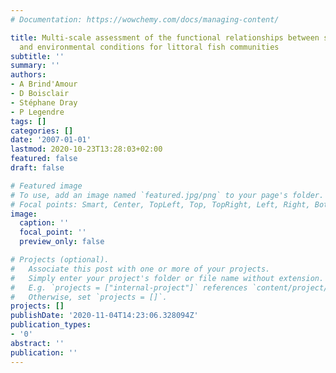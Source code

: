 ```yaml
---
# Documentation: https://wowchemy.com/docs/managing-content/

title: Multi-scale assessment of the functional relationships between species traits
  and environmental conditions for littoral fish communities
subtitle: ''
summary: ''
authors:
- A Brind'Amour
- D Boisclair
- Stéphane Dray
- P Legendre
tags: []
categories: []
date: '2007-01-01'
lastmod: 2020-10-23T13:28:03+02:00
featured: false
draft: false

# Featured image
# To use, add an image named `featured.jpg/png` to your page's folder.
# Focal points: Smart, Center, TopLeft, Top, TopRight, Left, Right, BottomLeft, Bottom, BottomRight.
image:
  caption: ''
  focal_point: ''
  preview_only: false

# Projects (optional).
#   Associate this post with one or more of your projects.
#   Simply enter your project's folder or file name without extension.
#   E.g. `projects = ["internal-project"]` references `content/project/deep-learning/index.md`.
#   Otherwise, set `projects = []`.
projects: []
publishDate: '2020-11-04T14:23:06.328094Z'
publication_types:
- '0'
abstract: ''
publication: ''
---
```

